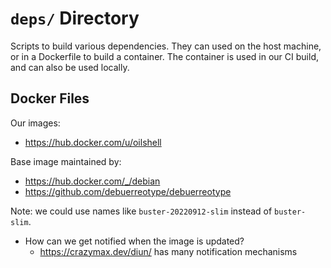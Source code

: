 `deps/` Directory
=================

Scripts to build various dependencies.  They can used on the host machine, or
in a Dockerfile to build a container.  The container is used in our CI build,
and can also be used locally.

## Docker Files

Our images:

- <https://hub.docker.com/u/oilshell>

Base image maintained by:

- <https://hub.docker.com/_/debian>
- <https://github.com/debuerreotype/debuerreotype>

Note: we could use names like `buster-20220912-slim` instead of `buster-slim`.

- How can we get notified when the image is updated?
  - <https://crazymax.dev/diun/> has many notification mechanisms
